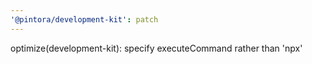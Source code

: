 ```yaml
---
'@pintora/development-kit': patch
---
```


optimize(development-kit): specify executeCommand rather than 'npx'
